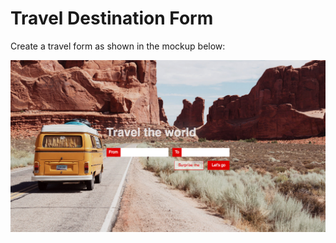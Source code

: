 # Travel Destination Form

Create a travel form as shown in the mockup below:

![Simple form example](simple-form-example.jpg)


